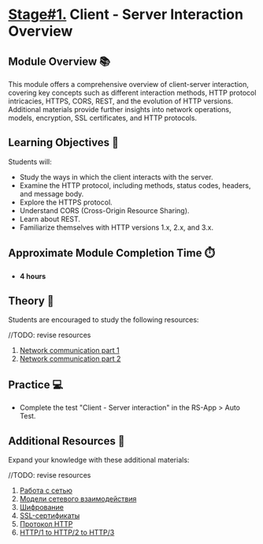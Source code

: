 # [Stage#1.](../../) Client - Server Interaction Overview

## Module Overview 📚

This module offers a comprehensive overview of client-server interaction, covering key concepts such as different interaction methods, HTTP protocol intricacies, HTTPS, CORS, REST, and the evolution of HTTP versions. Additional materials provide further insights into network operations, models, encryption, SSL certificates, and HTTP protocols.

## Learning Objectives 🎯

Students will:

- Study the ways in which the client interacts with the server.
- Examine the HTTP protocol, including methods, status codes, headers, and message body.
- Explore the HTTPS protocol.
- Understand CORS (Cross-Origin Resource Sharing).
- Learn about REST.
- Familiarize themselves with HTTP versions 1.x, 2.x, and 3.x.

## Approximate Module Completion Time ⏱️

- **4 hours**

## Theory 📖

Students are encouraged to study the following resources:

//TODO: revise resources

1. [Network communication part 1](https://www.youtube.com/watch?v=4jA9Nea51T8)
2. [Network communication part 2](https://www.youtube.com/watch?v=_8GoJck9O9Y)

## Practice 💻

- Complete the test "Client - Server interaction" in the RS-App > Auto Test.

## Additional Resources 📘

Expand your knowledge with these additional materials:

//TODO: revise resources

1. [Работа с сетью](https://doka.guide/tools/network/)
2. [Модели сетевого взаимодействия](https://doka.guide/tools/network-models/)
3. [Шифрование](https://doka.guide/tools/encoding/)
4. [SSL-сертификаты](https://doka.guide/tools/ssl-certificates/)
5. [Протокол HTTP](https://doka.guide/tools/http-protocol/)
6. [HTTP/1 to HTTP/2 to HTTP/3](https://medium.com/@sandeep4.verma/http-1-to-http-2-to-http-3-647e73df67a8)
